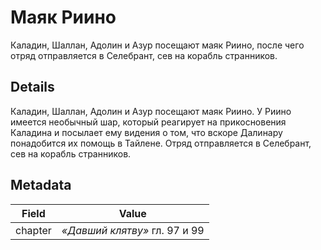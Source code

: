 # Маяк Риино
Каладин, Шаллан, Адолин и Азур посещают маяк Риино, после чего отряд отправляется в Селебрант, сев на корабль странников.

## Details
Каладин, Шаллан, Адолин и Азур посещают маяк Риино. У Риино имеется необычный шар, который реагирует на прикосновения Каладина и посылает ему видения о том, что вскоре Далинару понадобится их помощь в Тайлене. Отряд отправляется в Селебрант, сев на корабль странников.

## Metadata
| Field | Value |
| ----- | ----- |
| chapter | *«Давший клятву»* гл. 97 и 99 |
